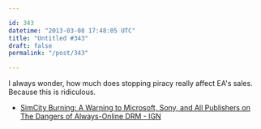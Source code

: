 ```yaml
---

id: 343
datetime: "2013-03-08 17:48:05 UTC"
title: "Untitled #343"
draft: false
permalink: "/post/343"

---
```


I always wonder, how much does stopping piracy really affect EA's sales. Because this is ridiculous. 

 
 * [SimCity Burning: A Warning to Microsoft, Sony, and All Publishers on The Dangers of Always-Online DRM - IGN](https://www.ign.com/articles/2013/03/08/simcity-burning-a-warning-to-microsoft-sony-and-all-publishers-on-the-dangers-of-always-online-drm)



